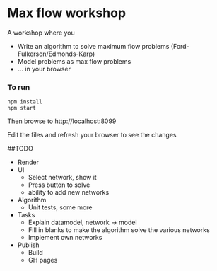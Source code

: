 # Max flow workshop

A workshop where you
* Write an algorithm to solve maximum flow problems (Ford-Fulkerson/Edmonds-Karp)
* Model problems as max flow problems
* ... in your browser

### To run

```
npm install
npm start
```

Then browse to http://localhost:8099

Edit the files and refresh your browser to see the changes

##TODO

* Render
* UI
  * Select network, show it
  * Press button to solve
  * ability to add new networks
* Algorithm
  * Unit tests, some more
* Tasks
  * Explain datamodel, network -> model
  * Fill in blanks to make the algorithm solve the various networks
  * Implement own networks
* Publish
    * Build
    * GH pages